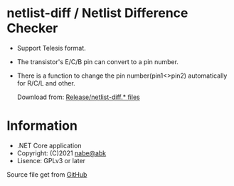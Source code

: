 # netlist-diff / Netlist Difference Checker

  - Support Telesis format.
  - The transistor's E/C/B pin can convert to a pin number.
  - There is a function to change the pin number(pin1<>pin2) automatically for R/C/L and other.

    Download from: [Release/netlist-diff.* files](./Release/)

# Information

  - .NET Core application
  - Copyright: (C)2021 [nabe@abk](https://twitter.com/nabe_abk)
  - Lisence: GPLv3 or later

  Source file get from [GitHub](https://github.com/nabe-abk/netlist-diff/)

